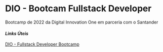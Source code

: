 # DIO - Bootcam Fullstack Developer
Bootcamp de 2022 da Digital Innovation One em parceria com o Santander

#### _Links Úteis_
[DIO - Fullstack Developer Bootcamp](https://web.dio.me/track/santander-bootcamp-fullstack-developer)
